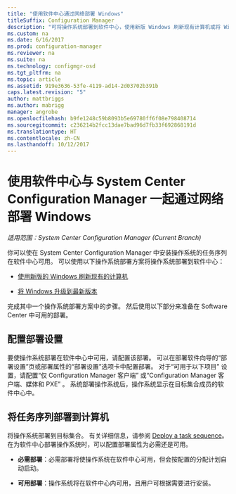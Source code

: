 ```yaml
---
title: "使用软件中心通过网络部署 Windows"
titleSuffix: Configuration Manager
description: "可将操作系统部署到软件中心，使用新版 Windows 刷新现有计算机或将 Windows 升级到最新版本。"
ms.custom: na
ms.date: 6/16/2017
ms.prod: configuration-manager
ms.reviewer: na
ms.suite: na
ms.technology: configmgr-osd
ms.tgt_pltfrm: na
ms.topic: article
ms.assetid: 919e3636-53fe-4119-ad14-2d03702b391b
caps.latest.revision: "5"
author: mattbriggs
ms.author: mabrigg
manager: angrobe
ms.openlocfilehash: b9fe1248c59b8093b5e69780ff6f08e798408714
ms.sourcegitcommit: c236214b2fcc13dae7bad96d7fb33f692868191d
ms.translationtype: HT
ms.contentlocale: zh-CN
ms.lasthandoff: 10/12/2017
---
```

# <a name="use-software-center-to-deploy-windows-over-the-network-with-system-center-configuration-manager"></a>使用软件中心与 System Center Configuration Manager 一起通过网络部署 Windows

*适用范围：System Center Configuration Manager (Current Branch)*

你可以使在 System Center Configuration Manager 中安装操作系统的任务序列在软件中心可用。 可以使用以下操作系统部署方案将操作系统部署到软件中心：

-   [使用新版的 Windows 刷新现有的计算机](refresh-an-existing-computer-with-a-new-version-of-windows.md)

-   [将 Windows 升级到最新版本](upgrade-windows-to-the-latest-version.md)

完成其中一个操作系统部署方案中的步骤。 然后使用以下部分来准备在 Software Center 中可用的部署。

## <a name="configure-deployment-settings"></a>配置部署设置  
要使操作系统部署在软件中心中可用，请配置该部署。 可以在部署软件向导的“部署设置”页或部署属性的“部署设置”选项卡中配置部署。 对于“可用于以下项目”  设置，请配置“仅 Configuration Manager 客户端”  或“Configuration Manager 客户端、媒体和 PXE” 。 系统部署操作系统后，操作系统显示在目标集合成员的软件中心中。

##  <a name="BKMK_Deploy"></a> 将任务序列部署到计算机  
将操作系统部署到目标集合。 有关详细信息，请参阅 [Deploy a task sequence](manage-task-sequences-to-automate-tasks.md#BKMK_DeployTS)。 在为软件中心部署操作系统时，可以配置部署属性为必需还是可用。

-   **必需部署**：必需部署将使操作系统在软件中心可用，但会按配置的分配计划自动启动。

-   **可用部署**：操作系统将在软件中心内可用，且用户可根据需要进行安装。
